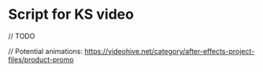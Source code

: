 # Script for KS video

// TODO

// Potential animations: https://videohive.net/category/after-effects-project-files/product-promo
